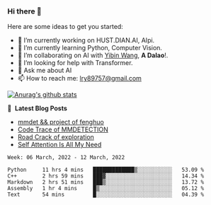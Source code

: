 ### Hi there 👋

<!--
**LRY89757/LRY89757** is a ✨ _special_ ✨ repository because its `README.md` (this file) appears on your GitHub profile.
-->
Here are some ideas to get you started:

- 🔭 I’m currently working on HUST.DIAN.AI, AIpi.
- 🌱 I’m currently learning Python, Computer Vision.
- 👯 I’m collaborating on AI with [Yibin Wang](https://github.com/flyleeee), **A Dalao**!.
- 🤔 I’m looking for help with Transformer.
- 💬 Ask me about AI
- 📫 How to reach me: lry89757@gmail.com
<!-- - 😄 Pronouns: ... -->
<!-- - ⚡ Fun fact: ... -->

[![Anurag's github stats](https://github-readme-stats.vercel.app/api?username=LRY89757)](https://github.com/anuraghazra/github-readme-stats)

📕 &nbsp;**Latest Blog Posts**
<!-- BLOG-POST-LIST:START -->
- [mmdet && project of fenghuo](https://lry89757.github.io/2021/11/09/mmdet-project-of-fenghuo/)
- [Code Trace of MMDETECTION](https://lry89757.github.io/2021/10/16/code-trace-of-mmdetection/)
- [Road Crack of exploration](https://lry89757.github.io/2021/10/04/lu-mian-lie-feng-shu-ju-ji-diao-yan/)
- [Self Attention Is All My Need](https://lry89757.github.io/2021/10/13/self-attention-is-all-my-need/)
<!-- - [God Mode in browsers: document.designMode = "on"](https://dev.to/gautamkrishnar/god-mode-in-browsers-document-designmode-on-2pmo) -->
<!-- BLOG-POST-LIST:END -->

<!--START_SECTION:waka-->
```text
Week: 06 March, 2022 - 12 March, 2022

Python     11 hrs 4 mins   █████████████▒░░░░░░░░░░░   53.09 % 
C++        2 hrs 59 mins   ███▓░░░░░░░░░░░░░░░░░░░░░   14.34 % 
Markdown   2 hrs 51 mins   ███▒░░░░░░░░░░░░░░░░░░░░░   13.72 % 
Assembly   1 hr 4 mins     █▒░░░░░░░░░░░░░░░░░░░░░░░   05.12 % 
Text       54 mins         █░░░░░░░░░░░░░░░░░░░░░░░░   04.39 % 
```
<!--END_SECTION:waka-->

